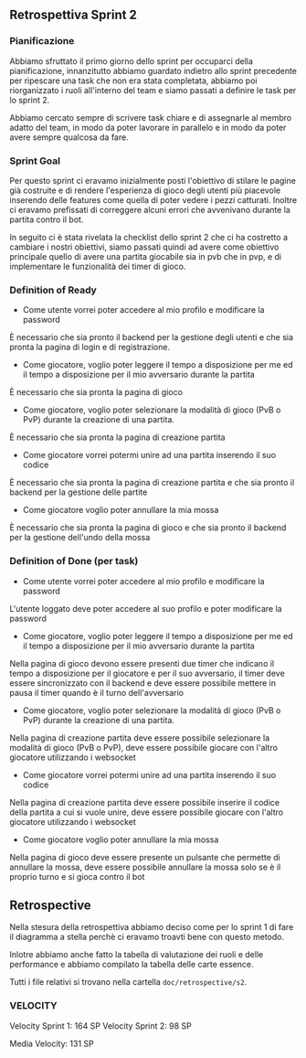 ## Retrospettiva Sprint 2

### Pianificazione

Abbiamo sfruttato il primo giorno dello sprint per occuparci della pianificazione, innanzitutto abbiamo
guardato indietro allo sprint precedente per ripescare una task che non era stata completata, abbiamo poi 
riorganizzato i ruoli all'interno del team e siamo passati a definire le task per lo sprint 2.

Abbiamo cercato sempre di scrivere task chiare e di assegnarle al membro adatto del team, in modo da poter 
lavorare in parallelo e in modo da poter avere sempre qualcosa da fare.


### Sprint Goal

Per questo sprint ci eravamo inizialmente posti l'obiettivo di stilare le pagine già costruite e di rendere
l'esperienza di gioco degli utenti più piacevole inserendo delle features come quella di poter vedere i pezzi
catturati. Inoltre ci eravamo prefissati di correggere alcuni errori che avvenivano durante la partita contro il bot.

In seguito ci è stata rivelata la checklist dello sprint 2 che ci ha costretto a cambiare i nostri obiettivi, siamo
passati quindi ad avere come obiettivo principale quello di avere una partita giocabile sia in pvb che in pvp, e di
implementare le funzionalità dei timer di gioco.


### Definition of Ready

- Come utente vorrei poter accedere al mio profilo e modificare la password

È necessario che sia pronto il backend per la gestione degli utenti e che sia pronta la pagina di login e di registrazione.

- Come giocatore, voglio poter leggere il tempo a disposizione per me ed il tempo a disposizione per il mio avversario durante la partita

È necessario che sia pronta la pagina di gioco

- Come giocatore, voglio poter selezionare la modalità di gioco (PvB o PvP) durante la creazione di una partita.

È necessario che sia pronta la pagina di creazione partita

- Come giocatore vorrei potermi unire ad una partita inserendo il suo codice

È necessario che sia pronta la pagina di creazione partita e che sia pronto il backend per la gestione delle partite

- Come giocatore voglio poter annullare la mia mossa

È necessario che sia pronta la pagina di gioco e che sia pronto il backend per la gestione dell'undo della mossa

### Definition of Done (per task)

- Come utente vorrei poter accedere al mio profilo e modificare la password

L'utente loggato deve poter accedere al suo profilo e poter modificare la password

- Come giocatore, voglio poter leggere il tempo a disposizione per me ed il tempo a disposizione per il mio avversario durante la partita

Nella pagina di gioco devono essere presenti due timer che indicano il tempo a disposizione per il giocatore e per il suo avversario,
il timer deve essere sincronizzato con il backend e deve essere possibile mettere in pausa il timer quando è il turno dell'avversario

- Come giocatore, voglio poter selezionare la modalità di gioco (PvB o PvP) durante la creazione di una partita.

Nella pagina di creazione partita deve essere possibile selezionare la modalità di gioco (PvB o PvP), 
deve essere possibile giocare con l'altro giocatore utilizzando i websocket

- Come giocatore vorrei potermi unire ad una partita inserendo il suo codice

Nella pagina di creazione partita deve essere possibile inserire il codice della partita a cui si vuole unire,
deve essere possibile giocare con l'altro giocatore utilizzando i websocket

- Come giocatore voglio poter annullare la mia mossa

Nella pagina di gioco deve essere presente un pulsante che permette di annullare la mossa,
deve essere possibile annullare la mossa solo se è il proprio turno e si gioca contro il bot

## Retrospective

Nella stesura della retrospettiva abbiamo deciso come per lo sprint 1 di 
fare il diagramma a stella perchè ci eravamo troavti bene con questo metodo.

Inlotre abbiamo anche fatto la tabella di valutazione dei ruoli e delle performance
e abbiamo compilato la tabella delle carte essence.

Tutti i file relativi si trovano nella cartella `doc/retrospective/s2`.

### VELOCITY
Velocity Sprint 1: 164 SP
Velocity Sprint 2: 98 SP

Media Velocity: 131 SP